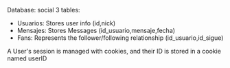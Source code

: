 Database: social
3 tables:
- Usuarios: Stores user info (id,nick)
- Mensajes: Stores Messages (id_usuario,mensaje,fecha)
- Fans: Represents the follower/following relationship (id_usuario,id_sigue)

A User's session is managed with cookies, and their ID is stored in a cookie named userID
